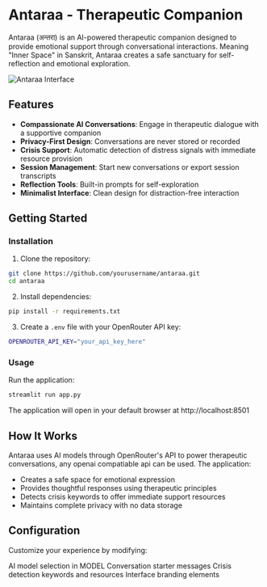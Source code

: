 # Antaraa - Therapeutic Companion

Antaraa (अन्तरा) is an AI-powered therapeutic companion designed to provide emotional support through conversational interactions. Meaning "Inner Space" in Sanskrit, Antaraa creates a safe sanctuary for self-reflection and emotional exploration.

![Antaraa Interface](https://github.com/user-attachments/assets/09765606-01d4-478e-989f-970e7dc9df73)

## Features

- **Compassionate AI Conversations**: Engage in therapeutic dialogue with a supportive companion
- **Privacy-First Design**: Conversations are never stored or recorded
- **Crisis Support**: Automatic detection of distress signals with immediate resource provision
- **Session Management**: Start new conversations or export session transcripts
- **Reflection Tools**: Built-in prompts for self-exploration
- **Minimalist Interface**: Clean design for distraction-free interaction

## Getting Started

### Installation

1. Clone the repository:

```bash
git clone https://github.com/yourusername/antaraa.git
cd antaraa
```

2. Install dependencies:

```bash
pip install -r requirements.txt
```

3. Create a `.env` file with your OpenRouter API key:

```bash
OPENROUTER_API_KEY="your_api_key_here"
```

### Usage

Run the application:

```bash
streamlit run app.py
```

The application will open in your default browser at http://localhost:8501

## How It Works

Antaraa uses AI models through OpenRouter's API to power therapeutic conversations, any openai compatiable api can be used. The application:

- Creates a safe space for emotional expression
- Provides thoughtful responses using therapeutic principles
- Detects crisis keywords to offer immediate support resources
- Maintains complete privacy with no data storage

## Configuration
Customize your experience by modifying:

AI model selection in MODEL
Conversation starter messages
Crisis detection keywords and resources
Interface branding elements
